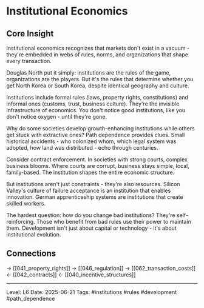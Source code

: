 # Institutional Economics

## Core Insight
Institutional economics recognizes that markets don't exist in a vacuum - they're embedded in webs of rules, norms, and organizations that shape every transaction.

Douglas North put it simply: institutions are the rules of the game, organizations are the players. But it's the rules that determine whether you get North Korea or South Korea, despite identical geography and culture.

Institutions include formal rules (laws, property rights, constitutions) and informal ones (customs, trust, business culture). They're the invisible infrastructure of economics. You don't notice good institutions, like you don't notice oxygen - until they're gone.

Why do some societies develop growth-enhancing institutions while others get stuck with extractive ones? Path dependence provides clues. Small historical accidents - who colonized whom, which legal system was adopted, how land was distributed - echo through centuries.

Consider contract enforcement. In societies with strong courts, complex business blooms. Where courts are corrupt, business stays simple, local, family-based. The institution shapes the entire economic structure.

But institutions aren't just constraints - they're also resources. Silicon Valley's culture of failure acceptance is an institution that enables innovation. German apprenticeship systems are institutions that create skilled workers.

The hardest question: how do you change bad institutions? They're self-reinforcing. Those who benefit from bad rules use their power to maintain them. Development isn't just about capital or technology - it's about institutional evolution.

## Connections
→ [[041_property_rights]]
→ [[046_regulation]]
→ [[062_transaction_costs]]
← [[042_contracts]]
← [[040_incentive_structures]]

---
Level: L6
Date: 2025-06-21
Tags: #institutions #rules #development #path_dependence